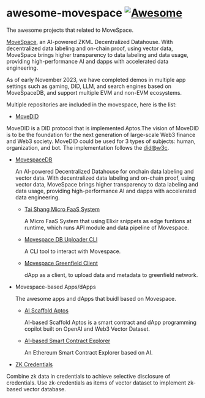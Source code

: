 # awesome-movespace [![Awesome](https://awesome.re/badge.svg)](https://awesome.re)

The awesome projects that related to MoveSpace.

[MoveSpace](https://movespace.xyz), an AI-powered ZKML Decentralized Datahouse. With decentralized data labeling and on-chain proof, using vector data, MoveSpace brings higher transparency to data labeling and data usage, providing high-performance AI and dapps with accelerated data engineering.

As of early November 2023, we have completed demos in multiple app settings such as gaming, DID, LLM, and search engines based on MoveSpaceDB, and support multiple EVM and non-EVM ecosystems.

Multiple repositories are included in the movespace, here is the list:

* [MoveDID](https://github.com/NonceGeek/MoveDID)

MoveDID is a DID protocol that is implemented Aptos.The vision of MoveDID is to be the foundation for the next generation of large-scale Web3 finance and Web3 society. MoveDID could be used for 3 types of subjects: human, organization, and bot.
The implementation follows the [did@w3c](https://www.w3.org/TR/did-core/).

* [MovespaceDB](https://github.com/NonceGeek/movespace_db)

  An AI-powered Decentralized Datahouse for onchain data labeling and vector data. With decentralized data labeling and on-chain proof, using vector data, MoveSpace brings higher transparency to data labeling and data usage, providing high-performance AI and dapps with accelerated data engineering.	

  * [Tai Shang Micro FaaS System](https://github.com/NonceGeek/tai_shang_micro_faas_system) 

    A Micro FaaS System that using Elixir snippets as edge funtions at runtime, which runs API module and data pipeline of Movespace.

  * [Movespace DB Uploader CLI](https://github.com/NonceGeek/movespace_db_uploader_cli)

    A CLI tool to interact with Movespace.

  * [Movespace Greenfield Client](https://github.com/NonceGeek/movespace-greenfield-client)

    dApp as a client, to upload data and metadata to greenfield network.

* Movespace-based Apps/dApps

  The awesome apps and dApps that buidl based on Movespace.

  * [AI Scaffold Aptos](https://github.com/NonceGeek/scaffold-aptos-based-on-AI)

     AI-based Scaffold Aptos is a smart contract and dApp programming copilot built on OpenAI and Web3 Vector Dataset.

  * [AI-based Smart Contract Explorer](https://github.com/NonceGeek/ai-based-smart-contract-explorer)

    An Ethereum Smart Contract Explorer based on AI.

* [ZK Credentials](https://github.com/NonceGeek/zk_credential/)

Combine zk data in credentials to achieve selective disclosure of credentials. Use zk-credentials as items of vector dataset to implement zk-based vector database.
